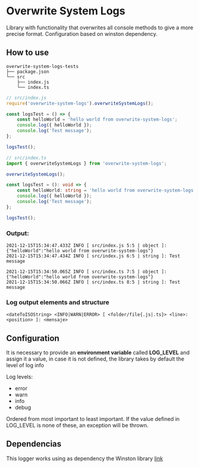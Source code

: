 # Overwrite System Logs
Library with functionality that overwrites all console methods to give a more precise format. Configuration based on winston dependency.

## How to use

```
overwrite-system-logs-tests
├── package.json
└── src
    ├── index.js
    └── index.ts
```

```js
// src/index.js
require('overwrite-system-logs').overwriteSystemLogs();

const logsTest = () => {
    const helloWorld = 'hello world from overwrite-system-logs';
    console.log({ helloWorld });
    console.log('Test message');
};

logsTest();
```

```ts
// src/index.ts
import { overwriteSystemLogs } from 'overwrite-system-logs';

overwriteSystemLogs();

const logsTest = (): void => {
    const helloWorld: string = 'hello world from overwrite-system-logs';
    console.log({ helloWorld });
    console.log('Test message');
};

logsTest();
```

### Output:

```console
2021-12-15T15:34:47.433Z INFO [ src/index.js 5:5 | object ]: {"helloWorld":"hello world from overwrite-system-logs"}
2021-12-15T15:34:47.434Z INFO [ src/index.js 6:5 | string ]: Test message

2021-12-15T15:34:50.065Z INFO [ src/index.ts 7:5 | object ]: {"helloWorld":"hello world from overwrite-system-logs"}
2021-12-15T15:34:50.066Z INFO [ src/index.ts 8:5 | string ]: Test message
```

### Log output elements and structure

```console
<dateToISOString> <INFO|WARN|ERROR> [ <folder/file{.js|.ts}> <line>:<position> ]: <mensaje>
```

## Configuration
It is necessary to provide an **environment variable** called **LOG_LEVEL** and assign it a value, in case it is not defined, the library takes by default the level of log info

Log levels:
- error
- warn
- info
- debug

Ordered from most important to least important. If the value defined in LOG_LEVEL is none of these, an exception will be thrown.


## Dependencias
This logger works using as dependency the Winston library
[link](https://www.npmjs.com/package/winston)
